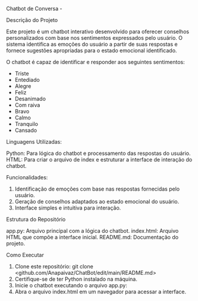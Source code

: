 
Chatbot de Conversa - 

Descrição do Projeto

Este projeto é um chatbot interativo desenvolvido para oferecer conselhos personalizados com base nos sentimentos expressados pelo usuário. O sistema identifica as emoções do usuário a partir de suas respostas e fornece sugestões apropriadas para o estado emocional identificado.


O chatbot é capaz de identificar e responder aos seguintes sentimentos:

- Triste 
- Entediado
- Alegre
- Feliz
- Desanimado
- Com raiva
- Bravo
- Calmo
- Tranquilo
- Cansado


Linguagens Utilizadas: 

Python: Para lógica do chatbot e processamento das respostas do usuário.
HTML: Para criar o arquivo de index e estruturar a interface de interação do chatbot.


Funcionalidades:

1. Identificação de emoções com base nas respostas fornecidas pelo usuário.
2. Geração de conselhos adaptados ao estado emocional do usuário.
3. Interface simples e intuitiva para interação.


Estrutura do Repositório

app.py: Arquivo principal com a lógica do chatbot.
index.html: Arquivo HTML que compõe a interface inicial.
README.md: Documentação do projeto.


Como Executar

1. Clone este repositório:
git clone <github.com/Anapaivaz/ChatBot/edit/main/README.md>
2. Certifique-se de ter Python instalado na máquina.
3. Inicie o chatbot executando o arquivo app.py:
4. Abra o arquivo index.html em um navegador para acessar a interface.


